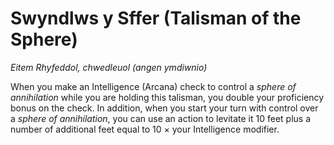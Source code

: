 # Swyndlws y Sffer (Talisman of the Sphere)

*Eitem Rhyfeddol, chwedleuol (angen ymdiwnio)*

When you make an Intelligence (Arcana) check to control a *sphere of annihilation* while you are holding this talisman, you double your proficiency bonus on the check. In addition, when you start your turn with control over a *sphere of annihilation*, you can use an action to levitate it 10 feet plus a number of additional feet equal to 10 × your Intelligence modifier.